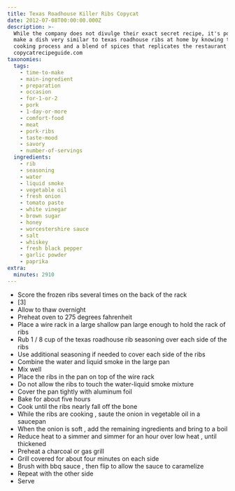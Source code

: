 ```yaml
---
title: Texas Roadhouse Killer Ribs Copycat
date: 2012-07-08T00:00:00.000Z
description: >-
  While the company does not divulge their exact secret recipe, it's possible to
  make a dish very similar to texas roadhouse ribs at home by knowing the
  cooking process and a blend of spices that replicates the restaurant dish.
  copycatrecipeguide.com
taxonomies:
  tags:
    - time-to-make
    - main-ingredient
    - preparation
    - occasion
    - for-1-or-2
    - pork
    - 1-day-or-more
    - comfort-food
    - meat
    - pork-ribs
    - taste-mood
    - savory
    - number-of-servings
  ingredients:
    - rib
    - seasoning
    - water
    - liquid smoke
    - vegetable oil
    - fresh onion
    - tomato paste
    - white vinegar
    - brown sugar
    - honey
    - worcestershire sauce
    - salt
    - whiskey
    - fresh black pepper
    - garlic powder
    - paprika
extra:
  minutes: 2910
---
```

 - Score the frozen ribs several times on the back of the rack
 - [3]
 - Allow to thaw overnight
 - Preheat oven to 275 degrees fahrenheit
 - Place a wire rack in a large shallow pan large enough to hold the rack of ribs
 - Rub 1 / 8 cup of the texas roadhouse rib seasoning over each side of the ribs
 - Use additional seasoning if needed to cover each side of the ribs
 - Combine the water and liquid smoke in the large pan
 - Mix well
 - Place the ribs in the pan on top of the wire rack
 - Do not allow the ribs to touch the water-liquid smoke mixture
 - Cover the pan tightly with aluminum foil
 - Bake for about five hours
 - Cook until the ribs nearly fall off the bone
 - While the ribs are cooking , saute the onion in vegetable oil in a saucepan
 - When the onion is soft , add the remaining ingredients and bring to a boil
 - Reduce heat to a simmer and simmer for an hour over low heat , until thickened
 - Preheat a charcoal or gas grill
 - Grill covered for about four minutes on each side
 - Brush with bbq sauce , then flip to allow the sauce to caramelize
 - Repeat with the other side
 - Serve
